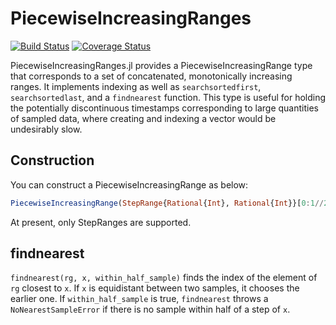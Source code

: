 # PiecewiseIncreasingRanges

[![Build Status](https://travis-ci.org/simonster/PiecewiseIncreasingRanges.jl.svg?branch=master)](https://travis-ci.org/simonster/PiecewiseIncreasingRanges.jl)
[![Coverage Status](https://coveralls.io/repos/simonster/PiecewiseIncreasingRanges.jl/badge.svg?branch=master)](https://coveralls.io/r/simonster/PiecewiseIncreasingRanges.jl?branch=master)

PiecewiseIncreasingRanges.jl provides a PiecewiseIncreasingRange type that corresponds to a set of concatenated, monotonically increasing ranges. It implements indexing as well as `searchsortedfirst`, `searchsortedlast`, and a `findnearest` function. This type is useful for holding the potentially discontinuous timestamps corresponding to large quantities of sampled data, where creating and indexing a vector would be undesirably slow.

## Construction

You can construct a PiecewiseIncreasingRange as below:

```julia
PiecewiseIncreasingRange(StepRange{Rational{Int}, Rational{Int}}[0:1//20000:1, 5:1//20000:6])
```

At present, only StepRanges are supported.

## findnearest

`findnearest(rg, x, within_half_sample)` finds the index of the element of `rg` closest to `x`. If `x` is equidistant between two samples, it chooses the earlier one. If `within_half_sample` is true, `findnearest` throws a `NoNearestSampleError` if there is no sample within half of a step of `x`.